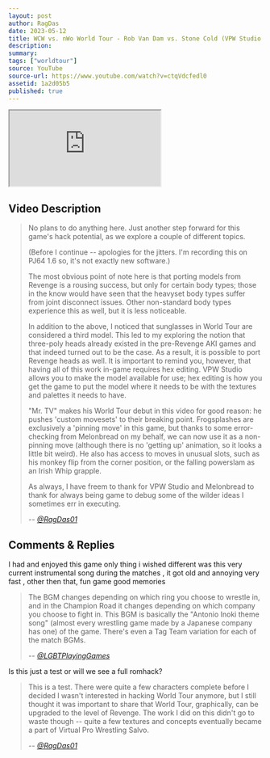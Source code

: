 ```yaml
---
layout: post
author: RagDas
date: 2023-05-12
title: WCW vs. nWo World Tour - Rob Van Dam vs. Stone Cold (VPW Studio Test Hack)
description:
summary:
tags: ["worldtour"]
source: YouTube
source-url: https://www.youtube.com/watch?v=ctqVdcfedl0
assetid: 1a2d05b5
published: true
---
```


<div class="ratio ratio-16x9 w-75 mx-auto d-block">
  <iframe src="https://www.youtube.com/embed/ctqVdcfedl0" title="YouTube video" allowfullscreen></iframe>
</div>

## Video Description


> No plans to do anything here. Just another step forward for this game's hack potential, as we explore a couple of different topics.
>
> (Before I continue -- apologies for the jitters. I'm recording this on PJ64 1.6 so, it's not exactly new software.)
>
> The most obvious point of note here is that porting models from Revenge is a rousing success, but only for certain body types; those in the know would have seen that the heavyset body types suffer from joint disconnect issues. Other non-standard body types experience this as well, but it is less noticeable.
>
> In addition to the above, I noticed that sunglasses in World Tour are considered a third model. This led to my exploring the notion that three-poly heads already existed in the pre-Revenge AKI games and that indeed turned out to be the case. As a result, it is possible to port Revenge heads as well. It is important to remind you, however, that having all of this work in-game requires hex editing. VPW Studio allows you to make the model available for use; hex editing is how you get the game to put the model where it needs to be with the textures and palettes it needs to have.
>
> "Mr. TV" makes his World Tour debut in this video for good reason: he pushes 'custom movesets' to their breaking point. Frogsplashes are exclusively a 'pinning move' in this game, but thanks to some error-checking from Melonbread on my behalf, we can now use it as a non-pinning move (although there is no 'getting up' animation, so it looks a little bit weird). He also has access to moves in unusual slots, such as his monkey flip from the corner position, or the falling powerslam as an Irish Whip grapple.
>
> As always, I have freem to thank for VPW Studio and Melonbread to thank for always being game to debug some of the wilder ideas I sometimes err in executing.
>
> -- <cite>[@RagDas01](https://www.youtube.com/@RagDas01)</cite>

## Comments & Replies

I had and enjoyed this game only thing i wished different was this very current instrumental song during the matches , it got old and annoying very fast , other then that,  fun game good memories


> The BGM changes depending on which ring you choose to wrestle in, and in the Champion Road it changes depending on which company you choose to fight in. This BGM is basically the "Antonio Inoki theme song" (almost every wrestling game made by a Japanese company has one) of the game.
There's even a Tag Team variation for each of the match BGMs.
>
> -- <cite>[@LGBTPlayingGames](https://www.youtube.com/@LGBTPlayingGames)</cite>

Is this just a test or will we see a full romhack?

> This is a test. There were quite a few characters complete before I decided I wasn't interested in hacking World Tour anymore, but I still thought it was important to share that World Tour, graphically, can be upgraded to the level of Revenge. The work I did on this didn't go to waste though -- quite a few textures and concepts eventually became a part of Virtual Pro Wrestling Salvo.
>
> -- <cite>[@RagDas01](https://www.youtube.com/@RagDas01)</cite>
